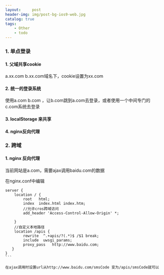 ```yaml
---
layout:     post
header-img: img/post-bg-ios9-web.jpg
catalog: true
tags:
    - Other
    - todo
---
```


### 1. 单点登录
#### 1. 父域共享cookie
a.xx.com b.xx.com域名下，cookie设置为xx.com

#### 2. 统一的登录系统
使用a.com b.com ，让b.com跳到a.com去登录，或者使用一个中间专门的c.com系统去登录

#### 3. localStorage 来共享

#### 4. nginx反向代理



### 2. 跨域
#### 1. nginx 反向代理
当前网站是a.com，需要ajax调用baidu.com的数据

在nginx.conf中编辑

``````
server {
    location / {
        root   html;
        index  index.html index.htm;
        //允许cros跨域访问
        add_header 'Access-Control-Allow-Origin' *;

    }
    //自定义本地路径
    location /apis {
        rewrite  ^.+apis/?(.*)$ /$1 break;
        include  uwsgi_params;
        proxy_pass   http://www.baidu.com;
   }
}
```

在ajax调用时设置url从http://www.baidu.com/smsCode 变为/apis/smsCode就可以
